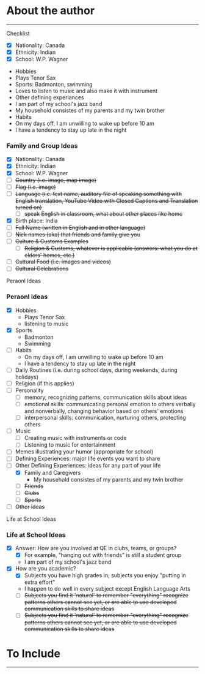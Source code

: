 # About the author

---

Checklist


- [x] Nationality: Canada
- [x] Ethnicity: Indian
- [x] School: W.P. Wagner
- Hobbies
- Plays Tenor Sax
- Sports: Badmonton, swimming
- Loves to listen to music and also make it with instrument
- Other defining experiances
- I am part of my school's jazz band
- My household consistes of my parents and my twin brother
- Habits
- On my days off, I am unwilling to wake up before 10 am
- I have a tendency to stay up late in the night

### Family and Group Ideas
- [x] Nationality: Canada
- [x] Ethnicity: Indian
- [x] School: W.P. Wagner
- [ ] <del>Country (i.e. image, map image)</del>
- [ ] <del>Flag (i.e. image)</del>
- [ ] <del>Language (i.e. text name, auditory file of speaking something with English translation, YouTube Video with Closed Captions and Translation turned on)</del>
  - [ ] <del>speak English in classroom, what about other places like home</del>
- [x] Birth place: India
- [ ] <del>Full Name (written in English and in other language)</del>
- [ ] <del>Nick names (aka) that friends and family give you</del>
- [ ] <del>Culture & Customs Examples</del>
  - [ ] <del>Religion & Customs, whatever is applicable (answers: what you do at elders' homes, etc.)</del>
- [ ] <del>Cultural Food (i.e. images and videos)</del>
- [ ] <del>Cultural Celebrations</del>

Peraonl Ideas
### Peraonl Ideas
- [x] Hobbies
    - Plays Tenor Sax
    - listening to music
- [x] Sports
    - Badmonton
    - Swimming
- [ ] Habits
    - On my days off, I am unwilling to wake up before 10 am
    - I have a tendency to stay up late in the night
- [ ] Daily Routines (i.e. during school days, during weekends, during holidays)
- [ ] Religion (if this applies)
- [ ] Personality
  - [ ] memory, recognizing patterns, communication skills about ideas
  - [ ] emotional skills: communicating personal emotion to others verbally and nonverbally, changing behavior based on others' emotions
  - [ ] interpersonal skills: communication, nurturing others, protecting others
- [ ] Music
  - [ ] Creating music with instruments or code
  - [ ] Listening to music for entertainment
- [ ] Memes illustrating your humor (appropriate for school)
- [ ] Defining Experiences: major life events you want to share
- [ ] Other Defining Experiences: ideas for any part of your life
  - [x] Family and Caregivers
    - My household consistes of my parents and my twin brother
  - [ ] <del>Friends</del>
  - [ ] <del>Clubs</del>
  - [ ] <del>Sports</del>
- [ ] <del>Other ideas</del>

Life at School Ideas
### Life at School Ideas
- [x] Answer: How are you involved at QE in clubs, teams, or groups?
  - [x] For example, “hanging out with friends” is still a student group
  - I am part of my school's jazz band
- [x] How are you academic?
  - [x] Subjects you have high grades in; subjects you enjoy "putting in extra effort"
  - I happen to do well in every subject except English Language Arts
  - [ ] <del>Subjects you find it 'natural' to remember "everything" recognize patterns others cannot see yet, or are able to use developed communication skills to share ideas</del>
  - [ ] <del>Subjects you find it 'natural' to remember "everything" recognize patterns others cannot see yet, or are able to use developed communication skills to share ideas</del>

# To Include

---